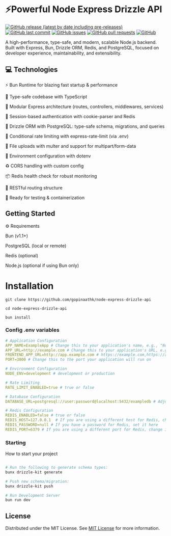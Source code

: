 # ⚡Powerful Node Express Drizzle API

[![GitHub release (latest by date including pre-releases)](https://img.shields.io/github/v/release/gopinaathk/node-express-drizzle-api?include_prereleases)](https://img.shields.io/github/v/release/gopinaathk/node-express-drizzle-api?include_prereleases)
[![GitHub last commit](https://img.shields.io/github/last-commit/gopinaathk/node-express-drizzle-api)](https://img.shields.io/github/last-commit/gopinaathk/node-express-drizzle-api)
[![GitHub issues](https://img.shields.io/github/issues-raw/gopinaathk/node-express-drizzle-api)](https://img.shields.io/github/issues-raw/gopinaathk/node-express-drizzle-api)
[![GitHub pull requests](https://img.shields.io/github/issues-pr/gopinaathk/node-express-drizzle-api)](https://img.shields.io/github/issues-pr/gopinaathk/node-express-drizzle-api)
[![GitHub](https://img.shields.io/github/license/gopinaathk/node-express-drizzle-api)](https://img.shields.io/github/license/gopinaathk/node-express-drizzle-api)

A high-performance, type-safe, and modern, scalable Node.js backend. Built with Express, Bun, Drizzle ORM, Redis, and PostgreSQL, focused on developer experience, maintainability, and extensibility.

<h2 id="technologies">💻 Technologies</h2>

⚡ Bun Runtime for blazing fast startup & performance

🧠 Type-safe codebase with TypeScript

🧰 Modular Express architecture (routes, controllers, middlewares, services)

🧵 Session-based authentication with cookie-parser and Redis

🚀 Drizzle ORM with PostgreSQL: type-safe schema, migrations, and queries

🛑 Conditional rate limiting with express-rate-limit (via .env)

🧾 File uploads with multer and support for multipart/form-data

🔐 Environment configuration with dotenv

♻️ CORS handling with custom config

📦 Redis health check for robust monitoring

📜 RESTful routing structure

🧪 Ready for testing & containerization

## Getting Started

⚙️ Requirements

Bun (v1.1+)

PostgreSQL (local or remote)

Redis (optional)

Node.js (optional if using Bun only)

# Installation

```shell
git clone https://github.com/gopinaathk/node-express-drizzle-api

cd node-express-drizzle-api

bun install
```

<h3>Config .env variables</h2>

```yaml
# Application Configuration
APP_NAME=ExampleApp # Change this to your application's name, e.g., "Node Express Drizzle"
APP_URL=http://example.com # Change this to your application's URL, e.g., http://localhost:8000 for local development
FRONTEND_APP_URL=http://app.example.com # https://example.com,https://admin.example.com for multiple URLs
PORT=3000 # Change this to the port your application will run on

# Environment Configuration
NODE_ENV=development # development or production

# Rate Limiting
RATE_LIMIT_ENABLED=true # true or false

# Database Configuration
DATABASE_URL=postgresql://user:password@localhost:5432/exampledb # Adjust the user, password, host, and database name as needed

# Redis Configuration
REDIS_ENABLED=false # true or false
REDIS_HOST=127.0.0.1  # If you are using a different host for Redis, change it accordingly
REDIS_PASSWORD=null # If you have a password for Redis, set it here
REDIS_PORT=6379 # If you are using a different port for Redis, change it accordingly
```

<h3>Starting</h3>

How to start your project

```bash

# Run the following to generate schema types:
bunx drizzle-kit generate

# Push new schema/migration:
bunx drizzle-kit push

# Run Development Server
bun run dev
```

## License

Distributed under the MIT License. See [MIT License](https://opensource.org/licenses/MIT) for more information.
